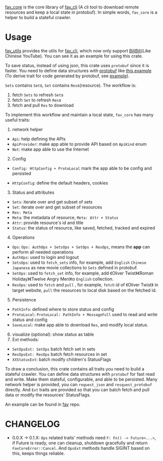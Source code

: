 [fav_core](https://crates.io/crates/fav_core) is the core library of [fav_cli](https://github.com/kingwingfly/fav) (A cli tool to download remote resources and keep a local state in protobuf). In simple words, `fav_core` is a helper to build a stateful crawler.

# Usage

[fav_utils](https://crates.io/crates/fav_utils) provides the utils for [fav_cli](https://crates.io/crates/fav_cli), which now only support [BiliBili](https://www.bilibili.com)(Like Chinese YouTube). You can see it as an example for using this crate.

To save status, instead of using json, this crate uses `protobuf` since it is faster. You need to define data structures with [protobuf](https://protobuf.dev) like [this example](https://github.com/kingwingfly/fav/blob/dev/fav_utils/proto/bili.proto) (To derive trait for code generated by protobuf, see [example](https://github.com/kingwingfly/fav/blob/dev/fav_utils/build.rs)).

`Sets` contains `Set`s, `Set` contains `Res`s(resource). The workflow is:

1. fetch `Sets` to refresh `Set`s
2. fetch `Set` to refresh `Res`s
3. fetch and pull `Res` to download

To implement this workflow and maintain a local state, `fav_core` has many useful traits:

1. network helper

- `Api`: help defining the APIs
- `ApiProvider`: make app able to provide API based on `ApiKind` enum
- `Net`: make app able to use the Internet

2. Config

- `Config: HttpConfig + ProtoLocal` mark the app able to be config and persisted

- `HttpConfig`: define the default headers, cookies

3. Status and attributes

- `Sets`: iterate over and get subset of sets
- `Set`:  iterate over and get subset of resources
- `Res: Meta`
- `Meta`: the metadata of resource, `Meta: Attr + Status`
- `Attr`: provide resource's id and title
- `Status`: the status of resource, like saved, fetched, tracked and expired

4. Operations

- `Ops`: `Ops: AuthOps + SetsOps + SetOps + ResOps`, means the **app** can perform all needed operations
- `AuthOps`: used to login and logout
- `SetsOps`: used to `fetch_sets` info, for example, add `English` `Chinese` `Japanese` as new movie collections to `Sets` defined in protobuf.
- `SetOps`: used to `fetch_set` info, for example, add 《Oliver Twist》《Roman Holiday》《Twelve Angry Men》to `English` collection.
- `ResOps`: used to `fetch` and `pull` ,  for example,  `fetch`  id of 《Oliver Twist》 in target website, `pull` the resources to local disk based on the fetched id.

5. Persistence

- `PathInfo`: defined where to store status and config
- `ProtoLocal`: `ProtoLocal: PathInfo + MessageFull` used to read and write status and config
- `SaveLocal`: make app able to download `Res`, and modify local status.

6. visualize (optional): show status as table
7. Ext methods:

- `SetOpsExt: SetOps` batch fetch set in sets
- `ResOpsExt: ResOps` batch fetch resources in set
- `XXStatusExt`: batch modify children's StatusFlags

To draw a conclusion, this crate contains all traits you need to build a stateful crawler. You can define data structures with `protobuf` for fast read and write. Make them stateful, configurable, and able to be persisted. Many network helper is provided, you can `request_json` and `resquest_protobuf` directly. And `Ext` traits are provided so that you can batch fetch and pull data or modify the resources' StatusFlags.

An example can be found in [fav](https://github.com/kingwingfly/fav) repo.

# CHANGELOG

- 0.0.X -> 0.1.X: `Ops` related traits' methods need `F: Fn() -> Future<...>`, if Future is ready, one can cleanup, shutdown gracefully and return `FavCoreError::Cancel`. And `OpsExt` methods handle SIGINT based on this, keeps things reliable.
